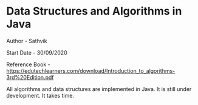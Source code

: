 # Data Structures and Algorithms in Java

Author - Sathvik

Start Date - 30/09/2020

Reference Book - https://edutechlearners.com/download/Introduction_to_algorithms-3rd%20Edition.pdf

All algorithms and data structures are implemented in Java. It is still under development. It takes time.
